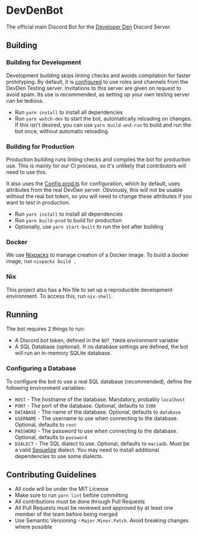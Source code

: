 # DevDenBot

The official main Discord Bot for the
[Developer Den](https://developerden.org/discord) Discord Server.

## Building

### Building for Development

Development building skips linting checks and avoids compilation for faster
prototyping. By default, it is [configured](/src/Config.ts) to use roles and
channels from the DevDen Testing server. Invitations to this server are given on
request to avoid spam. Its use is recommended, as setting up your own testing
server can be tedious.

- Run `yarn install` to install all dependencies
- Run `yarn watch-dev` to start the bot, automatically reloading on changes. If
  this isn't desired, you can use `yarn build-and-run` to build and run the bot
  once, without automatic reloading.

### Building for Production

Production building runs linting checks and compiles the bot for production use.
This is mainly for our CI process, so it's unlikely that contributors will need
to use this.

It also uses the [Config.prod.ts](/src/Config.prod.ts) for configuration, which
by default, uses attributes from the real DevDen server. Obviously, this will
not be usable without the real bot token, so you will need to change these
attributes if you want to test in production.

- Run `yarn install` to install all dependencies
- Run `yarn build-prod` to build for production
- Optionally, use `yarn start-built` to run the bot after building

### Docker

We use [Nixpacks](https://nixpacks.com/docs/getting-started) to manage creation
of a Docker image. To build a docker image, run `nixpacks build .`

### Nix

This project also has a Nix file to set up a reproducible development
environment. To access this, run `nix-shell`.

## Running

The bot requires 2 things to run:

- A Discord bot token, defined in the `BOT_TOKEN` environment variable
- A SQL Database (optional). If no database settings are defined, the bot will
  run an in-memory SQLite database.

### Configuring a Database

To configure the bot to use a real SQL database (recommended), define the
following environment variables:

- `HOST` - The hostname of the database. Mandatory, probably `localhost`
- `PORT` - The port of the database. Optional, defaults to `3306`
- `DATABASE` - The name of the database. Optional, defaults to `database`
- `USERNAME` - The username to use when connecting to the database. Optional,
  defaults to `root`
- `PASSWORD` - The password to use when connecting to the database. Optional,
  defaults to `password`
- `DIALECT` - The SQL dialect to use. Optional, defaults to `mariadb`. Must be a
  valid [Sequelize](https://sequelize.org/) dialect. You may need to install
  additional dependencies to use some dialects.

## Contributing Guidelines

- All code will be under the MIT License
- Make sure to run `yarn lint` before committing
- All contributions must be done through Pull Requests
- All Pull Requests must be reviewed and approved by at least one member of the
  team before being merged
- Use Semantic Versioning - `Major.Minor.Patch`. Avoid breaking changes where
  possible
